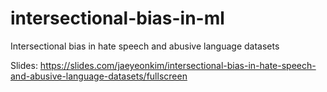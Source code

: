 # intersectional-bias-in-ml

Intersectional bias in hate speech and abusive language datasets

Slides: https://slides.com/jaeyeonkim/intersectional-bias-in-hate-speech-and-abusive-language-datasets/fullscreen
